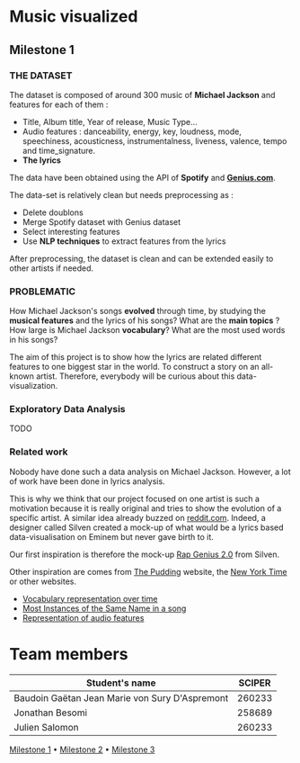 # Music visualized


## Milestone 1

### THE DATASET

The dataset is composed of around 300 music of **Michael Jackson** and features for each of them :

- Title, Album title, Year of release, Music Type…
- Audio features : danceability, energy, key, loudness, mode, speechiness, acousticness, instrumentalness, liveness, valence, tempo and time_signature.
- **The lyrics**

The data have been obtained using the API of **Spotify** and **[Genius.com](http://Genius.com)**.

The data-set is relatively clean but needs preprocessing as :

- Delete doublons
- Merge Spotify dataset with Genius dataset
- Select interesting features
- Use **NLP techniques** to extract features from the lyrics

After preprocessing, the dataset is clean and can be extended easily to other artists if needed.

### PROBLEMATIC

How Michael Jackson's songs **evolved** through time, by studying the **musical features** and the lyrics of his songs?
What are the **main topics** ? How large is Michael Jackson **vocabulary**? What are the most used words in his songs?

The aim of this project is to show how the lyrics are related different features to one biggest star in the world. To construct a story on an all-known artist. Therefore, everybody will be curious about this data-visualization.

### Exploratory Data Analysis

TODO

### Related work

Nobody have done such a data analysis on Michael Jackson. However, a lot of work have been done in lyrics analysis.

This is why we think that our project focused on one artist is such a motivation because it is really original and tries to show the evolution of a specific artist. A similar idea already buzzed on [reddit.com](http://reddit.com). Indeed, a designer called Silven created a mock-up of what would be a lyrics based data-visualisation on Eminem but never gave birth to it.


Our first inspiration is therefore the mock-up [Rap Genius 2.0](https://medium.com/svilenk/data-visualization-uncovering-the-hidden-layers-of-hip-hop-lyrics-e6f97be1a932) from Silven.

Other inspiration are comes from [The Pudding](https://pudding.cool/archives/) website, the [New York Time](www.nytimes.com) or other websites.

- [Vocabulary representation over time](https://pudding.cool/projects/vocabulary/)
- [Most Instances of the Same Name in a song](https://pudding.cool/2019/05/names-in-songs/)
- [Representation of audio features](https://www.nytimes.com/interactive/2018/08/09/opinion/do-songs-of-the-summer-sound-the-same.html)



# Team members

| Student's name | SCIPER |
| -------------- | ------ |
|Baudoin Gaëtan Jean Marie von Sury D'Aspremont|260233|
|Jonathan Besomi|258689 |
|Julien Salomon |260233 |


[Milestone 1](#milestone-1-friday-3rd-april-5pm) • [Milestone 2](#milestone-2-friday-1st-may-5pm) • [Milestone 3](#milestone-3-thursday-28th-may-5pm)
